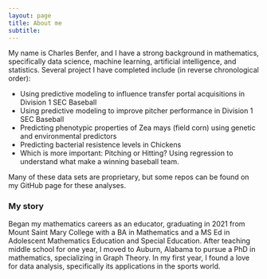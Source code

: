 ```yaml
---
layout: page
title: About me
subtitle: 
---
```


My name is Charles Benfer, and I have a strong background in mathematics, specifically data science, machine learning, artificial intelligence, and statistics. Several project I have completed include (in reverse chronological order):

- Using predictive modeling to influence transfer portal acquisitions in Division 1 SEC Baseball
- Using predictive modeling to improve pitcher performance in Division 1 SEC Baseball
- Predicting phenotypic properties of Zea mays (field corn) using genetic and environmental predictors
- Predicting bacterial resistence levels in Chickens
- Which is more important: Pitching or Hitting? Using regression to understand what make a winning baseball team.

Many of these data sets are proprietary, but some repos can be found on my GitHub page for these analyses.

### My story

Began my mathematics careers as an educator, graduating in 2021 from Mount Saint Mary College with a BA in Mathematics and a MS Ed in Adolescent Mathematics Education and Special Education. After teaching middle school for one year, I moved to Auburn, Alabama to pursue a PhD in mathematics, specializing in Graph Theory. In my first year, I found a love for data analysis, specifically its applications in the sports world. 
